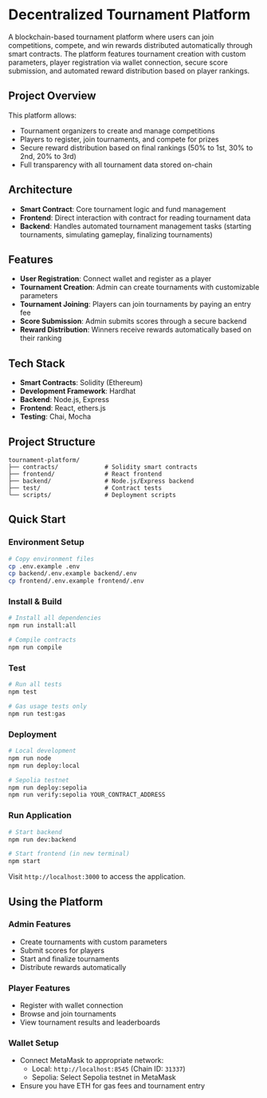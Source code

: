 # Decentralized Tournament Platform

A blockchain-based tournament platform where users can join competitions, compete, and win rewards distributed automatically through smart contracts. The platform features tournament creation with custom parameters, player registration via wallet connection, secure score submission, and automated reward distribution based on player rankings.

## Project Overview

This platform allows:

- Tournament organizers to create and manage competitions
- Players to register, join tournaments, and compete for prizes
- Secure reward distribution based on final rankings (50% to 1st, 30% to 2nd, 20% to 3rd)
- Full transparency with all tournament data stored on-chain

## Architecture

- **Smart Contract**: Core tournament logic and fund management
- **Frontend**: Direct interaction with contract for reading tournament data
- **Backend**: Handles automated tournament management tasks (starting tournaments, simulating gameplay, finalizing tournaments)

## Features

- **User Registration**: Connect wallet and register as a player
- **Tournament Creation**: Admin can create tournaments with customizable parameters
- **Tournament Joining**: Players can join tournaments by paying an entry fee
- **Score Submission**: Admin submits scores through a secure backend
- **Reward Distribution**: Winners receive rewards automatically based on their ranking

## Tech Stack

- **Smart Contracts**: Solidity (Ethereum)
- **Development Framework**: Hardhat
- **Backend**: Node.js, Express
- **Frontend**: React, ethers.js
- **Testing**: Chai, Mocha

## Project Structure

```
tournament-platform/
├── contracts/             # Solidity smart contracts
├── frontend/              # React frontend
├── backend/               # Node.js/Express backend
├── test/                  # Contract tests
└── scripts/               # Deployment scripts
```

## Quick Start

### Environment Setup

```bash
# Copy environment files
cp .env.example .env
cp backend/.env.example backend/.env
cp frontend/.env.example frontend/.env
```

### Install & Build

```bash
# Install all dependencies
npm run install:all

# Compile contracts
npm run compile
```

### Test

```bash
# Run all tests
npm test

# Gas usage tests only
npm run test:gas
```

### Deployment

```bash
# Local development
npm run node
npm run deploy:local

# Sepolia testnet
npm run deploy:sepolia
npm run verify:sepolia YOUR_CONTRACT_ADDRESS
```

### Run Application

```bash
# Start backend
npm run dev:backend

# Start frontend (in new terminal)
npm start
```

Visit `http://localhost:3000` to access the application.

## Using the Platform

### Admin Features

- Create tournaments with custom parameters
- Submit scores for players
- Start and finalize tournaments
- Distribute rewards automatically

### Player Features

- Register with wallet connection
- Browse and join tournaments
- View tournament results and leaderboards

### Wallet Setup

- Connect MetaMask to appropriate network:
  - Local: `http://localhost:8545` (Chain ID: `31337`)
  - Sepolia: Select Sepolia testnet in MetaMask
- Ensure you have ETH for gas fees and tournament entry
